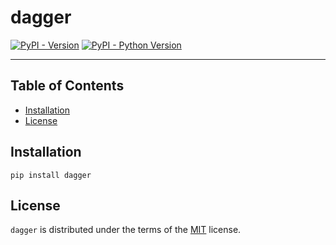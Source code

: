 # dagger

[![PyPI - Version](https://img.shields.io/pypi/v/dagger.svg)](https://pypi.org/project/dagger)
[![PyPI - Python Version](https://img.shields.io/pypi/pyversions/dagger.svg)](https://pypi.org/project/dagger)

-----

## Table of Contents

- [Installation](#installation)
- [License](#license)

## Installation

```console
pip install dagger
```

## License

`dagger` is distributed under the terms of the [MIT](https://spdx.org/licenses/MIT.html) license.
